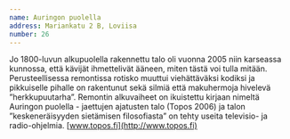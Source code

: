 ```yaml
---
name: Auringon puolella
address: Mariankatu 2 B, Loviisa
number: 26
---
```

Jo 1800-luvun alkupuolella rakennettu talo oli vuonna 2005 niin karseassa kunnossa, että kävijät ihmettelivät ääneen, miten tästä voi tulla mitään. Perusteellisessa remontissa rotisko muuttui viehättäväksi kodiksi ja pikkuiselle pihalle on rakentunut sekä silmiä että makuhermoja hivelevä ”herkkupuutarha”. Remontin alkuvaiheet on ikuistettu kirjaan nimeltä Auringon puolella - jaettujen ajatusten talo (Topos 2006) ja talon ”keskeneräisyyden sietämisen filosofiasta” on tehty useita televisio- ja radio-ohjelmia. [www.topos.fi](http://www.topos.fi)
